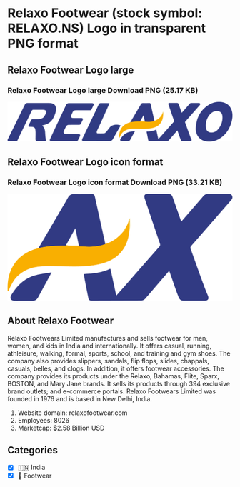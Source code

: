# Relaxo Footwear (stock symbol: RELAXO.NS) Logo in transparent PNG format

## Relaxo Footwear Logo large

### Relaxo Footwear Logo large Download PNG (25.17 KB)

![Relaxo Footwear Logo large Download PNG (25.17 KB)](/img/orig/RELAXO.NS_BIG-0bc977b5.png)

## Relaxo Footwear Logo icon format

### Relaxo Footwear Logo icon format Download PNG (33.21 KB)

![Relaxo Footwear Logo icon format Download PNG (33.21 KB)](/img/orig/RELAXO.NS-7899cf78.png)

## About Relaxo Footwear

Relaxo Footwears Limited manufactures and sells footwear for men, women, and kids in India and internationally. It offers casual, running, athleisure, walking, formal, sports, school, and training and gym shoes. The company also provides slippers, sandals, flip flops, slides, chappals, casuals, belles, and clogs. In addition, it offers footwear accessories. The company provides its products under the Relaxo, Bahamas, Flite, Sparx, BOSTON, and Mary Jane brands. It sells its products through 394 exclusive brand outlets; and e-commerce portals. Relaxo Footwears Limited was founded in 1976 and is based in New Delhi, India.

1. Website domain: relaxofootwear.com
2. Employees: 8026
3. Marketcap: $2.58 Billion USD


## Categories
- [x] 🇮🇳 India
- [x] 👟 Footwear
